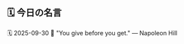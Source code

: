 ## 🗓️ 今日の名言

<!--START_SECTION:quote-->
🗓️ 2025-09-30
💬 "You give before you get." — Napoleon Hill
<!--END_SECTION:quote-->
